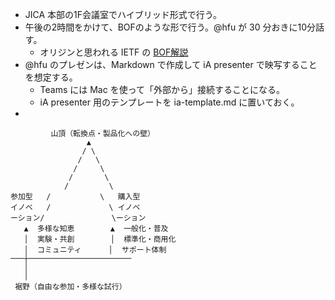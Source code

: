- JICA 本部の1F会議室でハイブリッド形式で行う。
- 午後の2時間をかけて、BOFのような形で行う。@hfu が 30 分おきに10分話す。
  - オリジンと思われる IETF の [BOF解説](https://www.ietf.org/process/bofs/)
- @hfu のプレゼンは、Markdown で作成して iA presenter で映写することを想定する。
  - Teams には Mac を使って「外部から」接続することになる。
  - iA presenter 用のテンプレートを ia-template.md に置いておく。
- 

```
         山頂（転換点・製品化への壁）
                 ▲
                / \
               /   \
              /     \
             /       \
            /         \
参加型   /           \   購入型
イノベ   /             \ イノベ
ーション/               \ーション
   ▲  多様な知恵        ▲  一般化・普及
   │  実験・共創        │  標準化・商用化
   │  コミュニティ      │  サポート体制
───┼───────────────────────
   │
   │
 裾野（自由な参加・多様な試行）

```
